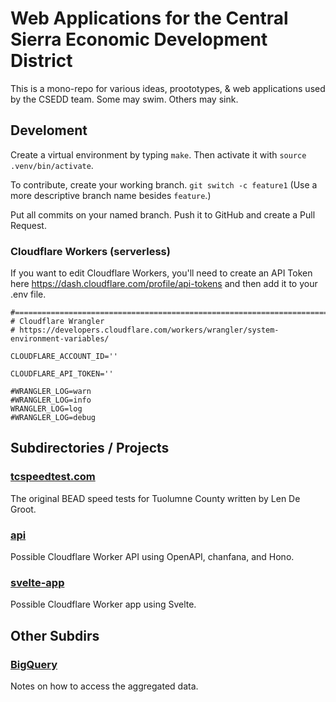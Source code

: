 # Web Applications for the Central Sierra Economic Development District

This is a mono-repo for various ideas, proototypes, & web applications
used by the CSEDD team. Some may swim. Others may sink.

## Develoment

Create a virtual environment by typing `make`. Then activate it with
`source .venv/bin/activate`.

To contribute, create your working branch. `git switch -c feature1` (Use
a more descriptive branch name besides `feature`.)

Put all commits on your named branch. Push it to GitHub and create a
Pull Request.

### Cloudflare Workers (serverless)

If you want to edit Cloudflare Workers, you'll need to create an API
Token here <https://dash.cloudflare.com/profile/api-tokens> and then add
it to your .env file.

```.env
#======================================================================
# Cloudflare Wrangler
# https://developers.cloudflare.com/workers/wrangler/system-environment-variables/

CLOUDFLARE_ACCOUNT_ID=''

CLOUDFLARE_API_TOKEN=''

#WRANGLER_LOG=warn
#WRANGLER_LOG=info
WRANGLER_LOG=log
#WRANGLER_LOG=debug
```

## Subdirectories / Projects

### [tcspeedtest.com](tcspeedtest.com)

The original BEAD speed tests for Tuolumne County written by Len De
Groot.

### [api](api)

Possible Cloudflare Worker API using OpenAPI, chanfana, and Hono.

### [svelte-app](svelte-app)

Possible Cloudflare Worker app using Svelte.

## Other Subdirs

### [BigQuery](BigQuery)

Notes on how to access the aggregated data.
